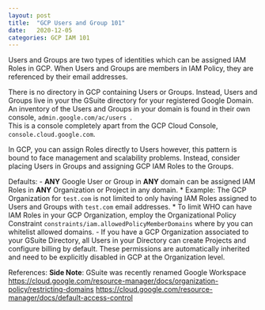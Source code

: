 ```yaml
---
layout: post
title:  "GCP Users and Group 101"
date:   2020-12-05
categories: GCP IAM 101
---
```



Users and Groups are two types of identities which can be assigned IAM Roles in GCP.  When Users and Groups are members in IAM Policy, they are referenced by their email addresses.

There is no directory in GCP containing Users or Groups.  Instead, Users and Groups live in your the GSuite directory for your registered Google Domain. 
An inventory of the Users and Groups in your domain is found in their own console,  `admin.google.com/ac/users `.  
This is a console completely apart from the GCP Cloud Console, `console.cloud.google.com`. 

In GCP, you can assign Roles directly to Users however, this pattern is bound to face management and scalability problems.  Instead, consider placing Users in Groups and assigning GCP IAM Roles to the Groups.

Defaults:
	- **ANY** Google User or Group in **ANY** domain can be assigned IAM Roles in **ANY** Organization or Project in any domain.
		* Example: The GCP Organization for ` test.com ` is not limited to only having IAM Roles assigned to Users and Groups with ` test.com ` email addresses.
		* To limit WHO can have IAM Roles in your GCP Organization, employ the Organizational Policy Constraint `constraints/iam.allowedPolicyMemberDomains` where by you can whitelist allowed domains.
	- If you have a GCP Organization associated to your GSuite Directory, all Users in your Directory can create Projects and configure billing by default.  These permissions are automatically inherited and need to be explicitly disabled in GCP at the Organization level.



References:
**Side Note**: GSuite was recently renamed Google Workspace
https://cloud.google.com/resource-manager/docs/organization-policy/restricting-domains
https://cloud.google.com/resource-manager/docs/default-access-control


